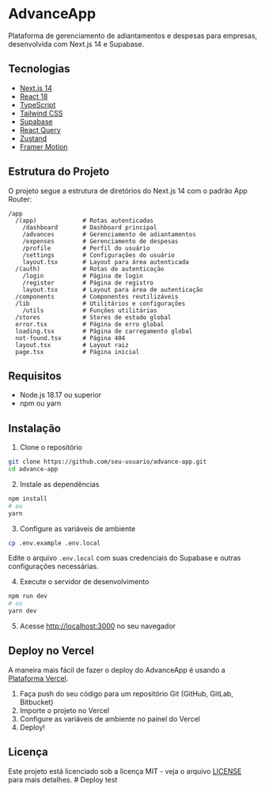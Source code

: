 # AdvanceApp

Plataforma de gerenciamento de adiantamentos e despesas para empresas, desenvolvida com Next.js 14 e Supabase.

## Tecnologias

- [Next.js 14](https://nextjs.org/)
- [React 18](https://reactjs.org/)
- [TypeScript](https://www.typescriptlang.org/)
- [Tailwind CSS](https://tailwindcss.com/)
- [Supabase](https://supabase.io/)
- [React Query](https://tanstack.com/query/latest)
- [Zustand](https://github.com/pmndrs/zustand)
- [Framer Motion](https://www.framer.com/motion/)

## Estrutura do Projeto

O projeto segue a estrutura de diretórios do Next.js 14 com o padrão App Router:

```
/app
  /(app)             # Rotas autenticadas
    /dashboard       # Dashboard principal
    /advances        # Gerenciamento de adiantamentos
    /expenses        # Gerenciamento de despesas
    /profile         # Perfil do usuário
    /settings        # Configurações do usuário
    layout.tsx       # Layout para área autenticada
  /(auth)            # Rotas de autenticação
    /login           # Página de login
    /register        # Página de registro
    layout.tsx       # Layout para área de autenticação
  /components        # Componentes reutilizáveis
  /lib               # Utilitários e configurações
    /utils           # Funções utilitárias
  /stores            # Stores de estado global
  error.tsx          # Página de erro global
  loading.tsx        # Página de carregamento global
  not-found.tsx      # Página 404
  layout.tsx         # Layout raiz
  page.tsx           # Página inicial
```

## Requisitos

- Node.js 18.17 ou superior
- npm ou yarn

## Instalação

1. Clone o repositório
```bash
git clone https://github.com/seu-usuario/advance-app.git
cd advance-app
```

2. Instale as dependências
```bash
npm install
# ou
yarn
```

3. Configure as variáveis de ambiente
```bash
cp .env.example .env.local
```
Edite o arquivo `.env.local` com suas credenciais do Supabase e outras configurações necessárias.

4. Execute o servidor de desenvolvimento
```bash
npm run dev
# ou
yarn dev
```

5. Acesse [http://localhost:3000](http://localhost:3000) no seu navegador

## Deploy no Vercel

A maneira mais fácil de fazer o deploy do AdvanceApp é usando a [Plataforma Vercel](https://vercel.com/new?utm_medium=default-template&filter=next.js).

1. Faça push do seu código para um repositório Git (GitHub, GitLab, Bitbucket)
2. Importe o projeto no Vercel
3. Configure as variáveis de ambiente no painel do Vercel
4. Deploy!

## Licença

Este projeto está licenciado sob a licença MIT - veja o arquivo [LICENSE](LICENSE) para mais detalhes.
#   D e p l o y   t e s t  
 